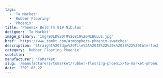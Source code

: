 ```yaml
---
tags:
  - 'To Market'
  - 'Rubber Flooring'
  - 'Phoenix'
title: 'Phoenix Bold Tm 819 Nibulus'
designer: 'To Market'
image_primary: 'img/BOLD%20TM%20819%20NIBULUS.jpg'
href: 'https://www.tomkt.com/atmosphere-phoenix-swatches'
description: 'Straight%20Edge%20Tile%3A%2038%22%20x%2038%22%20Interlocking%20Tile%3A%2037%22%20x%2037%22'
category: 'Rubber Flooring Phoenix'
subtitle: ''
manufacturer: 'ToMarket'
slug: '/manufacturers/tomarket/rubber-flooring-phoenix/to-market-phoenix-bold-tm-819-nibulus'
date: '2021-02-22'
---
```

